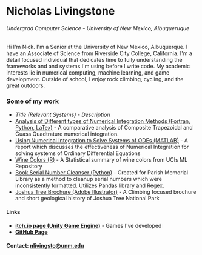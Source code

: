 # Nicholas Livingstone
###### Undergrad Computer Science - University of New Mexico, Albuqueruque

Hi I'm Nick. I'm a Senior at the University of New Mexico, Albuquerque. I have an Associate of Science from Riverside City College, California. 
I'm a detail focused individual that dedicates time to fully understanding the frameworks and and systems I'm using before I write code. 
My academic interests lie in numerical computing, machine learning, and game development.
Outside of school, I enjoy rock climbing, cycling, and the great outdoors. 

### Some of my work 
* *Title (Relevant Systems) - Description*
* [Analysis of Different types of Numerical Integration Methods (Fortran, Python, LaTex)](https://github.com/nicholaslivingstone/CS471-HW3) - A comparative analysis of Composite Trapezoidal and Guass Quadtrature numerical integration. 
* [Using Numerical Integration to Solve Systems of ODEs (MATLAB)]() - A report which discusses the effectiveness of Numerical Integration for solving systems of Ordinary Differential Equations
* [Wine Colors (R)]() - A Statistical summary of wine colors from UCIs ML Repository 
* [Book Serial Number Cleanser (Python)]() - Created for Parish Memorial Library as a method to cleanup serial numbers which were inconsistently formatted. Utilizes Pandas library and Regex. 
* [Joshua Tree Brochure (Adobe Illustrator)]() - A Climbing focused brochure and short geological history of Joshua Tree National Park
 

#### Links
* __[itch.io page (Unity Game Engine)](https://nlivingstone.itch.io/)__ - Games I've developed
* __[GitHub Page](https://github.com/nicholaslivingstone)__ 

#### Contact: nlivingsto@unm.edu